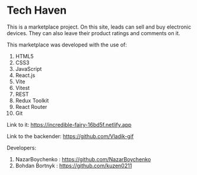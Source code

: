 # Tech Haven
This is a marketplace project. On this site, leads can sell and buy electronic devices. They can also leave their product ratings and comments on it.

This marketplace was developed with the use of:
1. HTML5
2. CSS3
3. JavaScript
4. React.js
5. Vite
6. Vitest
7. REST
8. Redux Toolkit
9. React Router
10. Git

Link to it:
https://incredible-fairy-16bd5f.netlify.app

Link to the backender:
https://github.com/Vladik-gif

Developers:
1. NazarBoychenko : https://github.com/NazarBoychenko
2. Bohdan Bortnyk : https://github.com/kuzen0211